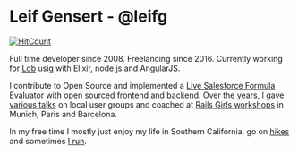 # Leif Gensert - @leifg

[![HitCount](http://hits.dwyl.com/leifg/leifg.svg)](http://hits.dwyl.com/leifg/leifg)

Full time developer since 2008. Freelancing since 2016. Currently working for [Lob](https://lob.com) usig with Elixir, node.js and AngularJS.

I contribute to Open Source and implemented a [Live Salesforce Formula Evaluator](https://formulon.io) with open sourced [frontend](http://github.com/leifg/formulon-frontend) and [backend](http://github.com/leifg/formulon). Over the years, I gave [various talks](http://speakerdeck.com/leifg) on local user groups and coached at [Rails Girls workshops](http://railsgirls.com/) in Munich, Paris and Barcelona.

In my free time I mostly just enjoy my life in Southern California, go on [hikes](https://www.alltrails.com/members/leif-gensert-1) and sometimes [I run](https://www.strava.com/athletes/47862274).
